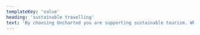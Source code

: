 ```yaml
---
templateKey: 'value'
heading: 'sustainable travelling'
text: 'By choosing Uncharted you are supporting sustainable tourism. Whether you are passionate about supporting local communities or preserving wildlife and natural resources, there are plenty of ways you will support, when you travel with us. '
---
```

